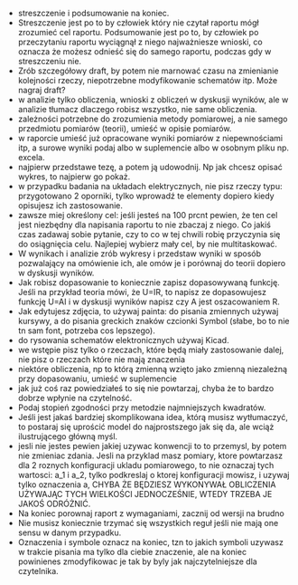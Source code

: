 - streszczenie i podsumowanie na koniec.
- Streszczenie jest po to by człowiek który nie czytał raportu mógł zrozumieć cel raportu. Podsumowanie jest po to, by człowiek po przeczytaniu raportu wyciągnął z niego najważniesze wnioski, co oznacza że możesz odnieść się do samego raportu, podczas gdy w streszczeniu nie.
- Zrób szczegółowy draft, by potem nie marnować czasu na zmienianie kolejności rzeczy, niepotrzebne modyfikowanie schematów itp. Może nagraj draft?
- w analizie tylko obliczenia, wnioski z obliczeń w dyskusji wyników, ale w analizie tłumacz dlaczego robisz wszystko, nie same obliczenia.
- zależności potrzebne do zrozumienia metody pomiarowej, a nie samego przedmiotu pomiarów (teorii), umieść w opisie pomiarów. 
- w raporcie umieść już opracowane wyniki pomiarów z niepewnościami itp, a surowe wyniki podaj albo w suplemencie albo w osobnym pliku np. excela.
- najpierw przedstawe tezę, a potem ją udowodnij. Np jak chcesz opisać wykres, to najpierw go pokaż.
- w przypadku badania na układach elektrycznych, nie pisz rzeczy typu: przygotowano 2 oporniki, tylko wprowadź te elementy dopiero kiedy opisujesz ich zastosowanie.
- zawsze miej określony cel: jeśli jesteś na 100 prcnt pewien, że ten cel jest niezbędny dla napisania raportu to nie zbaczaj z niego. Co jakiś czas zadawaj sobie pytanie, czy to co w tej chwili robię przyczynia się do osiągnięcia celu. Najlepiej wybierz mały cel, by nie  multitaskować. 
- W wynikach i analizie zrób wykresy i przedstaw wyniki w sposób pozwalający na omówienie ich, ale omów je i porównaj do teorii dopiero w dyskusji wyników.
- Jak robisz dopasowanie to koniecznie zapisz dopasowywaną funkcję. Jeśli na przykład teoria mówi, że U=IR, to napisz ze dopasowujesz funkcję U=AI i w dyskusji wyników napisz czy A jest oszacowaniem R.
- Jak edytujesz zdjęcia, to używaj painta: do pisania zmiennych używaj kursywy, a do pisania greckich znaków czcionki Symbol (słabe, bo to nie tn sam font, potrzeba cos lepszego). 
- do rysowania schematów elektronicznych używaj Kicad. 
- we wstępie pisz tylko o rzeczach, które będą miały zastosowanie dalej, nie pisz o rzeczach które nie mają znaczenia
- niektóre obliczenia, np to którą zmienną wzięto jako zmienną niezależną przy dopasowaniu, umieść w suplemencie
- jak już coś raz powiedziałeś to się nie powtarzaj, chyba że to bardzo dobrze wpłynie na czytelność. 
- Podaj stopień zgodności przy metodzie najmniejszych kwadratów.
- Jeśli jest jakaś bardziej skomplikowana idea, którą musisz wytłumaczyć, to postaraj się uprościć model do najprostszego jak się da, ale wciąż ilustrującego główną myśl.
- jesli nie jestes pewien jakiej uzywac konwencji to to przemysl, by potem nie zmieniac zdania. Jesli na przyklad masz pomiary, ktore powtarzasz dla 2 roznych konfiguracji ukladu pomiarowego, to nie oznaczaj tych wartosci: a_1 i a_2, tylko podkreslaj o ktorej konfiguracji mowisz, i uzywaj tylko oznaczenia a, CHYBA ŻE BĘDZIESZ WYKONYWAŁ OBLICZENIA UŻYWAJĄC TYCH WIELKOŚCI JEDNOCZEŚNIE, WTEDY TRZEBA JE JAKOŚ ODRÓŻNIĆ.
- Na koniec porownaj raport z wymaganiami, zacznij od wersji na brudno
- Nie musisz koniecznie trzymać się wszystkich reguł jeśli nie mają one sensu w danym przypadku.
- Oznaczenia i symbole oznacz na koniec, tzn to jakich symboli uzywasz w trakcie pisania ma tylko dla ciebie znaczenie, ale na koniec powinienes zmodyfikowac je tak by byly jak najczytelniejsze dla czytelnika.